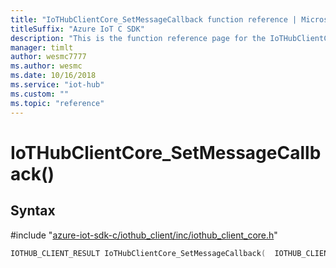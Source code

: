 ```yaml
---                             
title: "IoTHubClientCore_SetMessageCallback function reference | Microsoft Docs" 
titleSuffix: "Azure IoT C SDK"            
description: "This is the function reference page for the IoTHubClientCore_SetMessageCallback() function in the Azure IoT C SDK. This SDK is used with Azure IoT Hub and Azure IoT Hub Device Provisioning Service"            
manager: timlt                 
author: wesmc7777              
ms.author: wesmc               
ms.date: 10/16/2018                    
ms.service: "iot-hub"             
ms.custom: ""                
ms.topic: "reference"        
---                            
```


# IoTHubClientCore_SetMessageCallback()

## Syntax

\#include "[azure-iot-sdk-c/iothub_client/inc/iothub_client_core.h](../iothub-client-core-h.md)"  
```C
IOTHUB_CLIENT_RESULT IoTHubClientCore_SetMessageCallback(  IOTHUB_CLIENT_CORE_HANDLE  C2);
```

